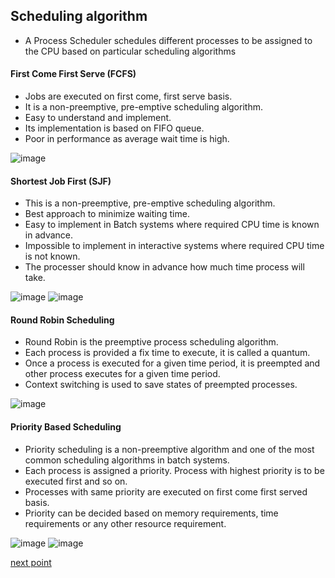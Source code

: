 ##  Scheduling algorithm

- A Process Scheduler schedules different processes to be assigned to the CPU based on particular scheduling algorithms

#### First Come First Serve (FCFS)
 - Jobs are executed on first come, first serve basis.
 - It is a non-preemptive, pre-emptive scheduling algorithm.
 - Easy to understand and implement.
 - Its implementation is based on FIFO queue.
 - Poor in performance as average wait time is high.

![image](https://user-images.githubusercontent.com/93985255/206348041-58376726-471f-40b0-946f-3a906f087627.png)





#### Shortest Job First (SJF)
 - This is a non-preemptive, pre-emptive scheduling algorithm.
 - Best approach to minimize waiting time.
 - Easy to implement in Batch systems where required CPU time is known in advance.
 - Impossible to implement in interactive systems where required CPU time is not known.
 - The processer should know in advance how much time process will take.

![image](https://user-images.githubusercontent.com/93985255/206348162-d9d3acf4-bfaf-4ab6-8f60-5d9902e559f8.png)
![image](https://user-images.githubusercontent.com/93985255/206348394-6b22be64-09c2-42ce-9e4b-5ac2475ae944.png)




#### Round Robin Scheduling
 - Round Robin is the preemptive process scheduling algorithm.
 - Each process is provided a fix time to execute, it is called a quantum.
 - Once a process is executed for a given time period, it is preempted and other process executes for a given time period.
 - Context switching is used to save states of preempted processes.

![image](https://user-images.githubusercontent.com/93985255/206349239-8be26abb-eed7-45d6-8ae7-037436448c90.png)



#### Priority Based Scheduling
 - Priority scheduling is a non-preemptive algorithm and one of the most common scheduling algorithms in batch systems.
 - Each process is assigned a priority. Process with highest priority is to be executed first and so on.
 - Processes with same priority are executed on first come first served basis.
 - Priority can be decided based on memory requirements, time requirements or any other resource requirement.

![image](https://user-images.githubusercontent.com/93985255/206348698-fb25ab6f-d620-47b2-9e9b-c8217349890c.png)
![image](https://user-images.githubusercontent.com/93985255/206348890-8a42e710-cca3-49ac-8bbd-3a289d102a0f.png)





[next point](https://github.com/prashantjagtap2909/OS/blob/main/Topics/Operating%20System/11%20-%20Imp%20questions.md)
